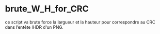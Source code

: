 # brute_W_H_for_CRC
ce script va brute force la largueur et la hauteur pour correspondre au CRC dans l’entête IHDR d'un PNG.
